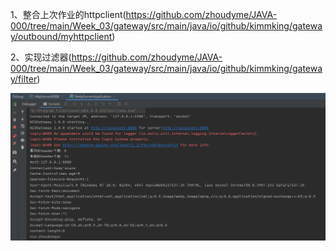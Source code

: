 1、整合上次作业的httpclient(https://github.com/zhoudyme/JAVA-000/tree/main/Week_03/gateway/src/main/java/io/github/kimmking/gateway/outbound/myhttpclient)

2、实现过滤器(https://github.com/zhoudyme/JAVA-000/tree/main/Week_03/gateway/src/main/java/io/github/kimmking/gateway/filter)

![截图](https://github.com/zhoudyme/JAVA-000/blob/main/Week_03/Screenshot.png)
